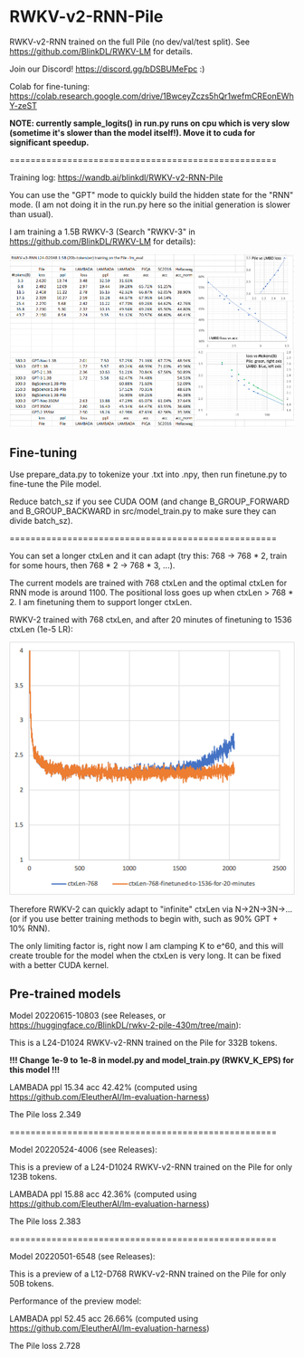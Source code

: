 # RWKV-v2-RNN-Pile

RWKV-v2-RNN trained on the full Pile (no dev/val/test split). See https://github.com/BlinkDL/RWKV-LM for details.

Join our Discord! https://discord.gg/bDSBUMeFpc :)

Colab for fine-tuning: https://colab.research.google.com/drive/1BwceyZczs5hQr1wefmCREonEWhY-zeST

**NOTE: currently sample_logits() in run.py runs on cpu which is very slow (sometime it's slower than the model itself!). Move it to cuda for significant speedup.**

===================================================

Training log: https://wandb.ai/blinkdl/RWKV-v2-RNN-Pile

You can use the "GPT" mode to quickly build the hidden state for the "RNN" mode. (I am not doing it in the run.py here so the initial generation is slower than usual).

I am training a 1.5B RWKV-3 (Search "RWKV-3" in https://github.com/BlinkDL/RWKV-LM for details):

![RWKV-v3-1.5B-Pile](RWKV-v3-1.5B-Pile.png)

## Fine-tuning

Use prepare_data.py to tokenize your .txt into .npy, then run finetune.py to fine-tune the Pile model.

Reduce batch_sz if you see CUDA OOM (and change B_GROUP_FORWARD and B_GROUP_BACKWARD in src/model_train.py to make sure they can divide batch_sz).

===================================================

You can set a longer ctxLen and it can adapt (try this: 768 -> 768 * 2, train for some hours, then 768 * 2 -> 768 * 3, ...).

The current models are trained with 768 ctxLen and the optimal ctxLen for RNN mode is around 1100. The positional loss goes up when ctxLen > 768 * 2. I am finetuning them to support longer ctxLen.

RWKV-2 trained with 768 ctxLen, and after 20 minutes of finetuning to 1536 ctxLen (1e-5 LR):

![RWKV-ctxLen](RWKV-ctxLen.png)

Therefore RWKV-2 can quickly adapt to "infinite" ctxLen via N->2N->3N->... (or if you use better training methods to begin with, such as 90% GPT + 10% RNN).

The only limiting factor is, right now I am clamping K to e^60, and this will create trouble for the model when the ctxLen is very long. It can be fixed with a better CUDA kernel.

## Pre-trained models

Model 20220615-10803 (see Releases, or https://huggingface.co/BlinkDL/rwkv-2-pile-430m/tree/main):

This is a L24-D1024 RWKV-v2-RNN trained on the Pile for 332B tokens.

**!!! Change 1e-9 to 1e-8 in model.py and model_train.py (RWKV_K_EPS) for this model !!!**

LAMBADA ppl 15.34 acc 42.42% (computed using https://github.com/EleutherAI/lm-evaluation-harness)

The Pile loss 2.349

===================================================

Model 20220524-4006 (see Releases):

This is a preview of a L24-D1024 RWKV-v2-RNN trained on the Pile for only 123B tokens.

LAMBADA ppl 15.88 acc 42.36% (computed using https://github.com/EleutherAI/lm-evaluation-harness)

The Pile loss 2.383

===================================================

Model 20220501-6548 (see Releases):

This is a preview of a L12-D768 RWKV-v2-RNN trained on the Pile for only 50B tokens.

Performance of the preview model:

LAMBADA ppl 52.45 acc 26.66% (computed using https://github.com/EleutherAI/lm-evaluation-harness)

The Pile loss 2.728
